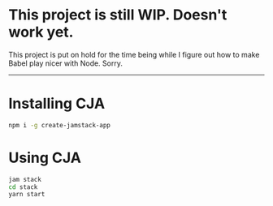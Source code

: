 # This project is still WIP. Doesn't work yet.

This project is put on hold for the time being while I figure out how to make Babel play nicer with Node. Sorry.

---

# Installing CJA

```bash
npm i -g create-jamstack-app
```

# Using CJA

```bash
jam stack
cd stack
yarn start
```

